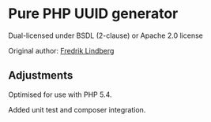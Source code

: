 Pure PHP UUID generator
=======================

Dual-licensed under BSDL (2-clause) or Apache 2.0 license 

Original author: [Fredrik Lindberg](https://github.com/fredriklindberg)

Adjustments
-----------

Optimised for use with PHP 5.4.

Added unit test and composer integration.

